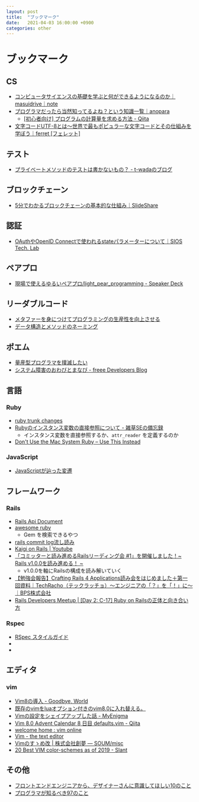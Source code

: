 ```yaml
---
layout: post
title:  "ブックマーク"
date:   2021-04-03 16:00:00 +0900
categories: other
---
```


# ブックマーク

## CS

- [コンピュータサイエンスの基礎を学ぶと何ができるようになるのか｜masuidrive｜note](https://note.com/masuidrive/n/n170bdcc6c6bb)
- [プログラマだったら当然知ってるよね？という知識一覧｜anopara](https://anopara.net/2019/05/11/basics-for-programmers)
  - [[初心者向け] プログラムの計算量を求める方法 - Qiita](https://qiita.com/cotrpepe/items/1f4c38cc9d3e3a5f5e9c)
- [文字コードUTF-8とは〜世界で最もポピュラーな文字コードとその仕組みを学ぼう｜ferret [フェレット]](https://ferret-plus.com/7006)

## テスト

- [プライベートメソッドのテストは書かないもの？ - t-wadaのブログ](https://t-wada.hatenablog.jp/entry/should-we-test-private-methods)

## ブロックチェーン

- [5分でわかるブロックチェーンの基本的な仕組み｜SlideShare](https://www.slideshare.net/cookle/5-58379474/)

## 認証

- [OAuthやOpenID Connectで使われるstateパラメーターについて｜SIOS Tech. Lab](https://tech-lab.sios.jp/archives/8492)

## ペアプロ

- [現場で使えるゆるいペアプロ/light_pear_programming - Speaker Deck](https://speakerdeck.com/tatsuosakurai/light-pear-programming)

## リーダブルコード

- [メタファーを身につけてプログラミングの生産性を向上させる](http://simplearchitect.hatenablog.com/entry/2018/07/23/080324)
- [データ構造とメソッドのネーミング](http://blog.codic.jp/2015/02/10/data-structure-and-naming/)

## ポエム

- [量産型プログラマを撲滅したい](https://medium.com/@kuranuki/%E9%87%8F%E7%94%A3%E5%9E%8B%E3%83%97%E3%83%AD%E3%82%B0%E3%83%A9%E3%83%9E%E3%82%92%E6%92%B2%E6%BB%85%E3%81%97%E3%81%9F%E3%81%84-570302a5c243)
- [システム障害のおわびとまなび - freee Developers Blog](https://developers.freee.co.jp/entry/2018/12/22/235610)

## 言語

### Ruby

- [ruby trunk changes](https://ruby-trunk-changes.hatenablog.com/)
- [Rubyのインスタンス変数の直接参照について - 雑草SEの備忘録](https://normalse.hatenablog.jp/entry/2016/08/21/013100)
  - インスタンス変数を直接参照するか、`attr_reader` を定義するのか
- [Don't Use the Mac System Ruby – Use This Instead](https://www.freecodecamp.org/news/do-not-use-mac-system-ruby-do-this-instead/)

### JavaScript

- [JavaScriptが辿った変遷](https://zenn.dev/naoki_mochizuki/articles/46928ccb420ee733f78f)

## フレームワーク

### Rails

- [Rails Api Document](https://api.rubyonrails.org/)
- [awesome ruby](https://awesome-ruby.com/)
  - Gem を検索できるやつ
- [rails commit log流し読み](https://y-yagi.hatenablog.com/)
- [Kaigi on Rails | Youtube](https://www.youtube.com/channel/UCKD7032GuzUjDWEoZsfnwoA)
- [「コミッターと読み進めるRailsリーディング会 #1」を開催しました！~ Rails v1.0.0を読み進める！ ~](https://tech.andpad.co.jp/entry/2020/02/18/092938)
  - v1.0.0を軸にRailsの構成を読み解いていく
- [【勉強会報告】Crafting Rails 4 Applications読み会をはじめました＋第一回資料｜TechRacho（テックラッチョ）〜エンジニアの「？」を「！」に〜｜BPS株式会社](https://techracho.bpsinc.jp/morimorihoge/2014_03_29/16247)
- [Rails Developers Meetup | [Day 2: C-17] Ruby on Railsの正体と向き合い方](https://youtu.be/ecpq0U4zkWE)

### Rspec

- [RSpec スタイルガイド](https://willnet.gitbooks.io/rspec-style-guide/content/)
- [](https://willnet.gitbooks.io/rspec-style-guide/content/)
- [](https://willnet.gitbooks.io/rspec-style-guide/content/)

## エディタ

### vim

- [Vim8の導入 - Goodbye, World](http://coffeegkgk.hatenablog.com/entry/2018/08/14/181542)
- [既存のvimをluaオプション付きのvim8.0に入れ替える。](https://qiita.com/Fendo181/items/8a5545cd7550bd9a3c91)
- [Vimの設定をシェイプアップした話 - MyEnigma](https://myenigma.hatenablog.com/entry/2018/08/13/205942)
- [Vim 8.0 Advent Calendar 8 日目 defaults.vim - Qiita](https://qiita.com/thinca/items/9a42ef9047d44a765bdd)
- [welcome home : vim online](https://www.vim.org/)
- [Vim - the text editor](https://github.com/vim)
- [Vimのすゝめ改 | 株式会社創夢 — SOUM/misc](https://www.soum.co.jp/misc/vim-advanced/)
- [20 Best VIM color-schemes as of 2019 - Slant](https://www.slant.co/topics/480/~best-vim-color-schemes)

## その他

- [フロントエンドエンジニアから、デザイナーさんに意識してほしい10のこと](https://note.mu/pittan/n/n5789d09c5575)
- [プログラマが知るべき97のこと](https://xn--97-273ae6a4irb6e2hsoiozc2g4b8082p.com/)
